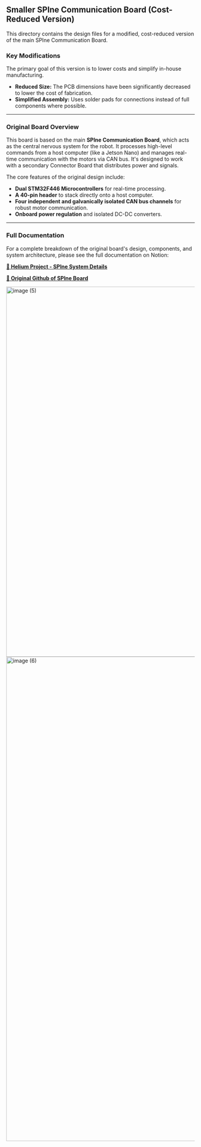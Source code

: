 ## Smaller SPIne Communication Board (Cost-Reduced Version)

This directory contains the design files for a modified, cost-reduced version of the main SPIne Communication Board.

### Key Modifications
The primary goal of this version is to lower costs and simplify in-house manufacturing.

- **Reduced Size:** The PCB dimensions have been significantly decreased to lower the cost of fabrication.
- **Simplified Assembly:** Uses solder pads for connections instead of full components where possible.

---
### Original Board Overview

This board is based on the main **SPIne Communication Board**, which acts as the central nervous system for the robot. It processes high-level commands from a host computer (like a Jetson Nano) and manages real-time communication with the motors via CAN bus. It's designed to work with a secondary Connector Board that distributes power and signals.

The core features of the original design include:
- **Dual STM32F446 Microcontrollers** for real-time processing.
- **A 40-pin header** to stack directly onto a host computer.
- **Four independent and galvanically isolated CAN bus channels** for robust motor communication.
- **Onboard power regulation** and isolated DC-DC converters.

---
### Full Documentation

For a complete breakdown of the original board's design, components, and system architecture, please see the full documentation on Notion:

**[📄 Helium Project - SPIne System Details](https://www.notion.so/atombot/The-Helium-Project-1a723e66a3218009b606e8f94d7b40a9?p=22423e66a321802cb875cee111c35315&pm=s)**

**[📄 Original Github of SPIne Board](https://github.com/bgkatz/SPIne/tree/master/SPIne_V2)**

<img width="822" height="987" alt="image (5)" src="https://github.com/user-attachments/assets/7a28f79e-760c-4ac3-b113-77467ea25711" />
<img width="887" height="1292" alt="image (6)" src="https://github.com/user-attachments/assets/970997ed-c6d9-4fd0-8a8c-8684efc36fea" />


